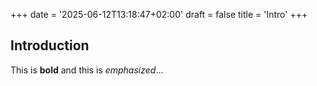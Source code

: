 +++
date = '2025-06-12T13:18:47+02:00'
draft = false
title = 'Intro'
+++
## Introduction

This is **bold** and this is *emphasized*...

